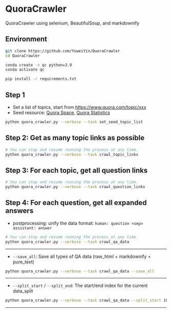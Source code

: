 # QuoraCrawler

QuoraCrawler using selenium, BeautifulSoup, and markdownify

## Environment

```bash
git clone https://github.com/YuweiYin/QuoraCrawler
cd QuoraCrawler

conda create -n qc python=3.9
conda activate qc

pip install -r requirements.txt
```

## Step 1

- Set a list of topics, start from https://www.quora.com/topic/xxx
- Seed resource: [Quora Space](https://www.quora.com/spaces), [Quora Statistics](https://www.demandsage.com/quora-statistics/)

```bash
python quora_crawler.py --verbose --task set_seed_topic_list
```

## Step 2: Get as many topic links as possible

```bash
# You can stop and resume running the process at any time.
python quora_crawler.py --verbose --task crawl_topic_links
```

## Step 3: For each topic, get all question links

```bash
# You can stop and resume running the process at any time.
python quora_crawler.py --verbose --task crawl_question_links
```

## Step 4: For each question, get all expanded answers

- postprocessing: unify the data format: `human: question <sep> assistant: answer`

```bash
# You can stop and resume running the process at any time.
python quora_crawler.py --verbose --task crawl_qa_data
```

---

- `--save_all`: Save all types of QA data (raw_html + markdownify + pure_text)

```bash
python quora_crawler.py --verbose --task crawl_qa_data --save_all
```

---

- `--split_start` / `--split_end`: The start/end index for the current data_split

```bash
python quora_crawler.py --verbose --task crawl_qa_data --split_start 1000 --split_end 2000
```

---
